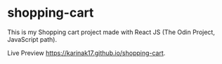 # shopping-cart

This is my Shopping cart project made with React JS (The Odin Project, JavaScript path).

Live Preview https://karinak17.github.io/shopping-cart.
